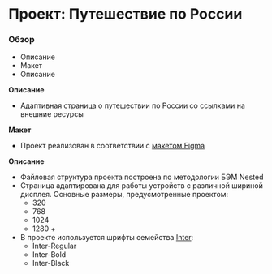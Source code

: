# Проект: Путешествие по России

### Обзор
* Описание
* Макет
* Описание

**Описание**

* Адаптивная страница о путешествии по России со ссылками на внешние ресурсы

**Макет**

* Проект реализован в соответствии с [макетом Figma](https://www.figma.com/file/5S2WSbEFL6awjVWJ0NWL8Q/Sprint-3_-Russia-_-desktop-mobile?node-id=28503%3A0)

**Описание**

* Файловая структура проекта построена по методологии БЭМ Nested
* Страница адаптирована для работы устройств с различной шириной дисплея. Основные размеры, предусмотренные проектом:
    * 320
    * 768
    * 1024
    * 1280 +
* В проекте используется шрифты семейства [Inter](https://rsms.me/inter/):
    * Inter-Regular
    * Inter-Bold
    * Inter-Black